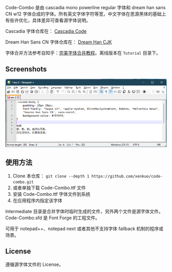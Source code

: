 Code-Combo 是由 cascadia mono powerline regular 字体和 dream han sans CN w12 字体合成的字体。所有英文字体字符等宽，中文字体在思源黑体的基础上有些许优化，具体差异可查看源字体说明。

Cascadia 字体仓库在： [Cascadia Code](https://github.com/microsoft/cascadia-code)

Dream Han Sans CN 字体仓库在： [Dream Han CJK](https://github.com/Pal3love/dream-han-cjk)

字体合并方法参考自知乎：[完美字体合并教程](https://zhuanlan.zhihu.com/p/617260598)。离线版本在 `Tutorial` 目录下。

## Screenshots

![](Image/readme_2023-10-06-22-16-58.png)

## 使用方法

1. Clone 本仓库： `git clone --depth 1 https://github.com/xenkuo/code-combo.git`
2. 或者单独下载 Code-Combo.ttf 文件
3. 安装 Code-Combo.ttf 字体文件到系统
4. 在应用程序内指定该字体

Intermediate 目录是合并字体时临时生成的文件，另外两个文件是源字体文件。Code-Combo.sfd 是 Font Forge 的工程文件。

可用于 notepad++、notepad next 或者其他不支持字体 fallback 机制的程序或场景。

## License

遵循源字体文件的 License。